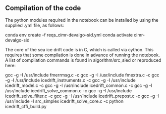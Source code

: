 ## Compilation of the code

The python modules required in the notebook can be installed by using the
supplied .yml file, as follows:

conda env create -f reqs_cimr-devalgo-sid.yml
conda activate cimr-devalgo-sid

The core of the sea ice drift code is in C, which is called via cython.
This requires that some compilation is done in advance of running the
notebook. A list of compilation commands is found in algorithm/src_sied
or reproduced here:

gcc -g -I /usr/include fmerrmsg.c -c
gcc -g -I /usr/include fmextra.c -c
gcc -g -I /usr/include icedrift_instruments.c -c
gcc -g -I /usr/include icedrift_model.c -c
gcc -g -I /usr/include icedrift_common.c -c
gcc -g -I /usr/include icedrift_solve_common.c -c
gcc -g -I /usr/include icedrift_solve_filter.c -c
gcc -g -I /usr/include icedrift_prepost.c -c
gcc -g -I /usr/include -I src_simplex icedrift_solve_core.c -c
python icedrift_cffi_build.py
